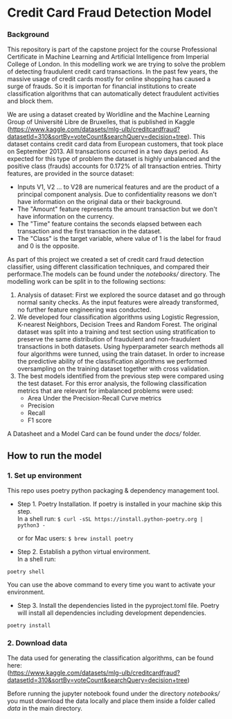 # Credit Card Fraud Detection Model

### Background

This repository is part of the capstone project for the course Professional Certificate in Machine Learning and Artificial Intelligence from Imperial College of London. In this modelling work we are trying to solve the problem of detecting fraudulent credit card transactions. In the past few years, the massive usage of credit cards mostly for online shopping has caused a surge of frauds. So it is importan for financial institutions to create classification algorithms that can automatically detect fraudulent activities and block them.

We are using a dataset created by Worldline and the Machine Learning Group of Université Libre de Bruxelles, that is published in Kaggle (https://www.kaggle.com/datasets/mlg-ulb/creditcardfraud?datasetId=310&sortBy=voteCount&searchQuery=decision+tree). This dataset contains credit card data from European customers, that took place on September 2013. All transactions occurred in a two days period. As expected for this type of problem the dataset is highly unbalanced and the positive class (frauds) accounts for 0.172% of all transaction entries. Thirty features, are provided in the source dataset:
* Inputs V1, V2 ... to V28 are numerical features and are the product of a principal component analysis. Due to confidentiality reasons we don't have information on the original data or their background.
* The "Amount" feature represents the amount transaction but we don't have information on the currency.
* The "Time" feature contains the seconds elapsed between each transaction and the first transaction in the dataset.
* The "Class" is the target variable, where value of 1 is the label for fraud and 0 is the opposite.


As part of this project we created a set of credit card fraud detection classifier, using different classification techniques, and compared their performace.The models can be found under the *notebooks/* directory. The modelling work can be split in to the following sections:  
1. Analysis of dataset: First we explored the source dataset and go through normal sanity checks. As the input features were already transformed, no further feature engineering was conducted.
2. We developed four classification algorithms using Logistic Regression, K-nearest Neighbors, Decision Trees and Random Forest. The original dataset was split into a training and test section using stratification to preserve the same distribution of fraudulent and non-fraudulent transactions in both datasets. Using hyperparameter search methods all four algorithms were tunned, using the train dataset. In order to increase the predictive ability of the classification algorithms we performed oversampling on the training dataset together with cross validation.
3. The best models identified from the previous step were compared using the test dataset. For this error analysis, the following classification metrics that are relevant for imbalanced problems were used:
    *  Area Under the Precision-Recall Curve metrics  
    *  Precision
    *  Recall
    * F1 score

A Datasheet and a Model Card can be found under the *docs/* folder.

## How to run the model

### 1. Set up environment
This repo uses poetry python packaging & dependency management tool.
* Step 1. Poetry Installation. If poetry is installed in your machine skip this step.\
    In a shell run:
        `$ curl -sSL https://install.python-poetry.org | python3 -`

    or for Mac users:
        `$ brew install poetry`

* Step 2. Establish a python virtual environment.\
In a shell run:
```
poetry shell
```
You can use the above command to every time you want to activate your environment.

* Step 3. Install the dependencies listed in the pyproject.toml file. Poetry will install all dependencies
including development dependencies.
```
poetry install
```

### 2. Download data
The data used for generating the classification algorithms, can be found here:  
(https://www.kaggle.com/datasets/mlg-ulb/creditcardfraud?datasetId=310&sortBy=voteCount&searchQuery=decision+tree)  

Before running the jupyter notebook found under the directory *notebooks/* you must download the data locally and place them inside a folder called *data* in the main directory. 

